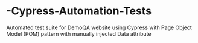 # -Cypress-Automation-Tests
Automated test suite for DemoQA website using Cypress with Page Object Model (POM) pattern with manually injected Data attribute

